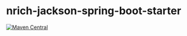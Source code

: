 # nrich-jackson-spring-boot-starter

[![Maven Central](https://maven-badges.herokuapp.com/maven-central/net.croz.nrich/nrich-jackson-spring-boot-starter/badge.svg?color=blue)](https://maven-badges.herokuapp.com/maven-central/net.croz.nrich/nrich-jackson-spring-boot-starter)
